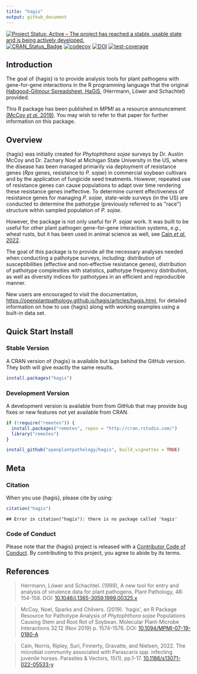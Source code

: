 ```yaml
---
title: "hagis"
output: github_document
---
```


<!-- badges: start -->
[![Project Status: Active – The project has reached a stable, usable state and is being actively developed.](https://www.repostatus.org/badges/latest/active.svg)](https://www.repostatus.org/#active)
[![CRAN\_Status\_Badge](https://www.r-pkg.org/badges/version/hagis)](https://cran.r-project.org/package=hagis)
[![codecov](https://codecov.io/gh/openplantpathology/hagis/branch/main/graph/badge.svg)](https://app.codecov.io/gh/openplantpathology/hagis)
[![DOI](https://zenodo.org/badge/164751172.svg)](https://zenodo.org/badge/latestdoi/164751172)
[![test-coverage](https://github.com/openplantpathology/hagis/actions/workflows/test-coverage.yaml/badge.svg)](https://github.com/openplantpathology/hagis/actions/workflows/test-coverage.yaml)
<!-- badges: end -->

## Introduction

The goal of {hagis} is to provide analysis tools for plant pathogens with gene-for-gene interactions in the R programming language that the original [Habgood-Gilmour Spreadsheet, HaGiS](https://doi.org/10.1046/j.1365-3059.1999.00325.x), (Herrmann, Löwer and Schachtel) provided.

This R package has been published in _MPMI_ as a resource announcement [(McCoy _et al._ 2019)](https://doi.org/10.1094/MPMI-07-19-0180-A).
You may wish to refer to that paper for further information on this package.

## Overview

{hagis} was initially created for _Phytophthora sojae_ surveys by Dr. Austin McCoy and Dr. Zachary Noel at Michigan State University in the US, where the disease has been managed primarily via deployment of resistance genes
(_Rps_ genes, resistance to _P. sojae_) in commercial soybean cultivars and by the application of fungicide seed treatments.
However, repeated use of resistance genes can cause populations to adapt over time rendering these resistance genes ineffective.
To determine current effectiveness of resistance genes for managing _P. sojae_, state-wide surveys (in the US) are conducted to determine the pathotype (previously referred to as "race") structure within sampled population of _P. sojae_.

However, the package is not only useful for _P. sojae_ work.
It was built to be useful for other plant pathogen gene-for-gene interaction systems, _e.g._, wheat rusts, but it has been used in animal science as well, see [Cain _et al._ 2022](https://doi.org/10.1186/s13071-022-05533-y).

The goal of this package is to provide all the necessary analyses needed when conducting a pathotype surveys, including: distribution of susceptibilities (effective and non-effective resistance genes), distribution of pathotype complexities with statistics, pathotype frequency distribution, as well as diversity indices for pathotypes in an efficient and reproducible manner.

New users are encouraged to visit the documentation, <https://openplantpathology.github.io/hagis/articles/hagis.html>, for detailed information on how to use {hagis} along with working examples using a built-in data set.

## Quick Start Install

### Stable Version

A CRAN version of {hagis} is available but lags behind the GitHub version.
They both will give exactly the same results.

``` r
install.packages("hagis")
```

### Development Version

A development version is available from from GitHub that may provide bug fixes or new features not yet available from CRAN.

``` r
if (!require("remotes")) {
  install.packages("remotes", repos = "http://cran.rstudio.com/")
  library("remotes")
}

install_github("openplantpathology/hagis", build_vignettes = TRUE)
```

## Meta

### Citation

When you use {hagis}, please cite by using:


```r
citation("hagis")
```

```
## Error in citation("hagis"): there is no package called 'hagis'
```

### Code of Conduct

Please note that the {hagis} project is released with a [Contributor Code of Conduct](https://contributor-covenant.org/version/2/0/CODE_OF_CONDUCT.html).
By contributing to this project, you agree to abide by its terms.

## References

> Herrmann, Löwer and Schachtel. (1999), A new tool for entry and analysis of virulence data for plant pathogens. Plant Pathology, 48: 154-158. DOI: [10.1046/j.1365-3059.1999.00325.x](https://doi.org/10.1046/j.1365-3059.1999.00325.x)

> McCoy, Noel, Sparks and Chilvers. (2019). 'hagis', an R Package Resource for Pathotype Analysis of _Phytophthora sojae_ Populations Causing Stem and Root Rot of Soybean. Molecular Plant-Microbe Interactions 32.12 (Nov 2019) p. 1574-1576. DOI: [10.1094/MPMI-07-19-0180-A](https://doi.org/10.1094/MPMI-07-19-0180-A)

> Cain, Norris, Ripley, Suri, Finnerty, Gravatte, and Nielsen, 2022. The microbial community associated with Parascaris spp. infecting juvenile horses. Parasites & Vectors, 15(1), pp.1-17. [10.1186/s13071-022-05533-y](https://doi.org/10.1186/s13071-022-05533-y)
